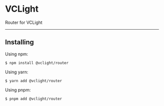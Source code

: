 # VCLight

Router for VCLight

---

## Installing

Using npm:
```shell
$ npm install @vclight/router
```

Using yarn:
```shell
$ yarn add @vclight/router
```

Using pnpm:
```shell
$ pnpm add @vclight/router
```